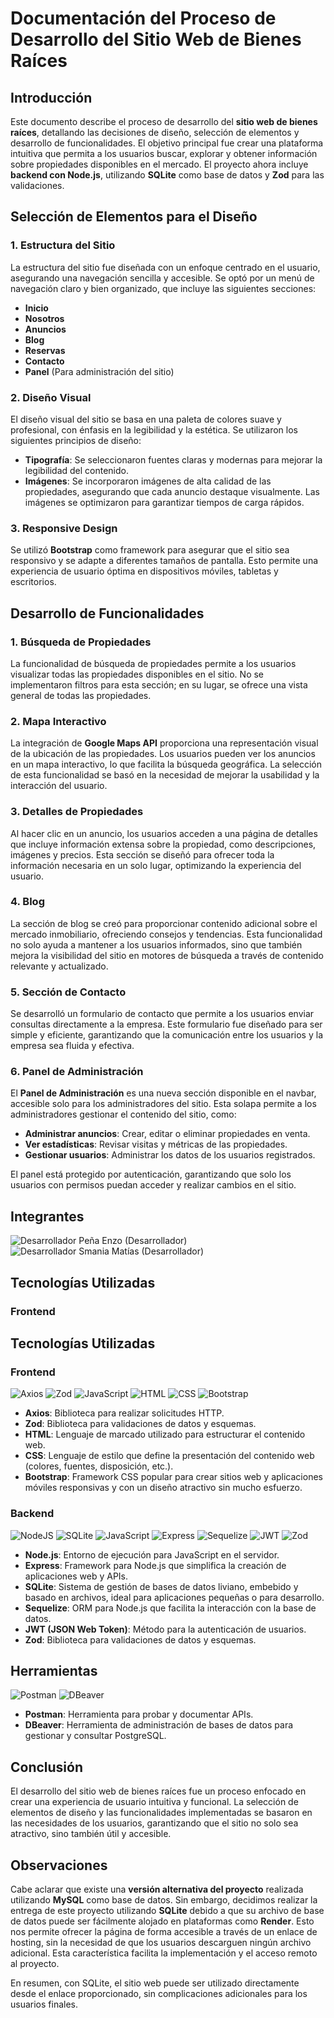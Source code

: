 # Documentación del Proceso de Desarrollo del Sitio Web de Bienes Raíces

## Introducción
Este documento describe el proceso de desarrollo del **sitio web de bienes raíces**, detallando las decisiones de diseño, selección de elementos y desarrollo de funcionalidades. El objetivo principal fue crear una plataforma intuitiva que permita a los usuarios buscar, explorar y obtener información sobre propiedades disponibles en el mercado. El proyecto ahora incluye **backend con Node.js**, utilizando **SQLite** como base de datos y **Zod** para las validaciones.

## Selección de Elementos para el Diseño

### 1. Estructura del Sitio
La estructura del sitio fue diseñada con un enfoque centrado en el usuario, asegurando una navegación sencilla y accesible. Se optó por un menú de navegación claro y bien organizado, que incluye las siguientes secciones:
- **Inicio**
- **Nosotros**
- **Anuncios**
- **Blog**
- **Reservas**
- **Contacto**
- **Panel** (Para administración del sitio)

### 2. Diseño Visual
El diseño visual del sitio se basa en una paleta de colores suave y profesional, con énfasis en la legibilidad y la estética. Se utilizaron los siguientes principios de diseño:
- **Tipografía**: Se seleccionaron fuentes claras y modernas para mejorar la legibilidad del contenido.
- **Imágenes**: Se incorporaron imágenes de alta calidad de las propiedades, asegurando que cada anuncio destaque visualmente. Las imágenes se optimizaron para garantizar tiempos de carga rápidos.

### 3. Responsive Design
Se utilizó **Bootstrap** como framework para asegurar que el sitio sea responsivo y se adapte a diferentes tamaños de pantalla. Esto permite una experiencia de usuario óptima en dispositivos móviles, tabletas y escritorios.

## Desarrollo de Funcionalidades

### 1. Búsqueda de Propiedades
La funcionalidad de búsqueda de propiedades permite a los usuarios visualizar todas las propiedades disponibles en el sitio. No se implementaron filtros para esta sección; en su lugar, se ofrece una vista general de todas las propiedades.

### 2. Mapa Interactivo
La integración de **Google Maps API** proporciona una representación visual de la ubicación de las propiedades. Los usuarios pueden ver los anuncios en un mapa interactivo, lo que facilita la búsqueda geográfica. La selección de esta funcionalidad se basó en la necesidad de mejorar la usabilidad y la interacción del usuario.

### 3. Detalles de Propiedades
Al hacer clic en un anuncio, los usuarios acceden a una página de detalles que incluye información extensa sobre la propiedad, como descripciones, imágenes y precios. Esta sección se diseñó para ofrecer toda la información necesaria en un solo lugar, optimizando la experiencia del usuario.

### 4. Blog
La sección de blog se creó para proporcionar contenido adicional sobre el mercado inmobiliario, ofreciendo consejos y tendencias. Esta funcionalidad no solo ayuda a mantener a los usuarios informados, sino que también mejora la visibilidad del sitio en motores de búsqueda a través de contenido relevante y actualizado.

### 5. Sección de Contacto
Se desarrolló un formulario de contacto que permite a los usuarios enviar consultas directamente a la empresa. Este formulario fue diseñado para ser simple y eficiente, garantizando que la comunicación entre los usuarios y la empresa sea fluida y efectiva.

### 6. Panel de Administración
El **Panel de Administración** es una nueva sección disponible en el navbar, accesible solo para los administradores del sitio. Esta solapa permite a los administradores gestionar el contenido del sitio, como:
- **Administrar anuncios**: Crear, editar o eliminar propiedades en venta.
- **Ver estadísticas**: Revisar visitas y métricas de las propiedades.
- **Gestionar usuarios**: Administrar los datos de los usuarios registrados.

El panel está protegido por autenticación, garantizando que solo los usuarios con permisos puedan acceder y realizar cambios en el sitio.

## Integrantes
![Desarrollador](https://img.icons8.com/color/48/000000/developer.png) Peña Enzo (Desarrollador)  
![Desarrollador](https://img.icons8.com/color/48/000000/developer.png) Smania Matías (Desarrollador)

## Tecnologías Utilizadas

### Frontend
## Tecnologías Utilizadas

### Frontend
![Axios](https://img.shields.io/badge/axios-%23232B34.svg?style=for-the-badge&logo=axios&logoColor=white) ![Zod](https://img.shields.io/badge/zod-%23000000.svg?style=for-the-badge&logoColor=white) ![JavaScript](https://img.shields.io/badge/javascript-%23323330.svg?style=for-the-badge&logo=javascript&logoColor=%23F7DF1E) ![HTML](https://img.shields.io/badge/html5-%23E34F26.svg?style=for-the-badge&logo=html5&logoColor=white) ![CSS](https://img.shields.io/badge/css3-%231572B6.svg?style=for-the-badge&logo=css3&logoColor=white) ![Bootstrap](https://img.shields.io/badge/bootstrap-%23563D7C.svg?style=for-the-badge&logo=bootstrap&logoColor=white)

- **Axios**: Biblioteca para realizar solicitudes HTTP.
- **Zod**: Biblioteca para validaciones de datos y esquemas.
- **HTML**: Lenguaje de marcado utilizado para estructurar el contenido web.
- **CSS**: Lenguaje de estilo que define la presentación del contenido web (colores, fuentes, disposición, etc.).
- **Bootstrap**: Framework CSS popular para crear sitios web y aplicaciones móviles responsivas y con un diseño atractivo sin mucho esfuerzo.

### Backend
![NodeJS](https://img.shields.io/badge/node.js-6DA55F?style=for-the-badge&logo=node.js&logoColor=white) ![SQLite](https://img.shields.io/badge/sqlite-%2307405E.svg?style=for-the-badge&logo=sqlite&logoColor=white) ![JavaScript](https://img.shields.io/badge/javascript-%23323330.svg?style=for-the-badge&logo=javascript&logoColor=%23F7DF1E) ![Express](https://img.shields.io/badge/express-%23404D59.svg?style=for-the-badge&logo=express&logoColor=white) ![Sequelize](https://img.shields.io/badge/sequelize-%23000000.svg?style=for-the-badge&logo=sequelize&logoColor=white) ![JWT](https://img.shields.io/badge/JWT-%2321C7C1.svg?style=for-the-badge&logo=json-web-token&logoColor=white) ![Zod](https://img.shields.io/badge/zod-%23000000.svg?style=for-the-badge&logoColor=white)

- **Node.js**: Entorno de ejecución para JavaScript en el servidor.
- **Express**: Framework para Node.js que simplifica la creación de aplicaciones web y APIs.
- **SQLite**: Sistema de gestión de bases de datos liviano, embebido y basado en archivos, ideal para aplicaciones pequeñas o para desarrollo.
- **Sequelize**: ORM para Node.js que facilita la interacción con la base de datos.
- **JWT (JSON Web Token)**: Método para la autenticación de usuarios.
- **Zod**: Biblioteca para validaciones de datos y esquemas.


## Herramientas

![Postman](https://img.shields.io/badge/postman-%23FF6C37.svg?style=for-the-badge&logo=postman&logoColor=white) ![DBeaver](https://img.shields.io/badge/dbeaver-%23000000.svg?style=for-the-badge&logoColor=white) 

- **Postman**: Herramienta para probar y documentar APIs.
- **DBeaver**: Herramienta de administración de bases de datos para gestionar y consultar PostgreSQL.

## Conclusión
El desarrollo del sitio web de bienes raíces fue un proceso enfocado en crear una experiencia de usuario intuitiva y funcional. La selección de elementos de diseño y las funcionalidades implementadas se basaron en las necesidades de los usuarios, garantizando que el sitio no solo sea atractivo, sino también útil y accesible.

## Observaciones

Cabe aclarar que existe una **versión alternativa del proyecto** realizada utilizando **MySQL** como base de datos. Sin embargo, decidimos realizar la entrega de este proyecto utilizando **SQLite** debido a que su archivo de base de datos puede ser fácilmente alojado en plataformas como **Render**. Esto nos permite ofrecer la página de forma accesible a través de un enlace de hosting, sin la necesidad de que los usuarios descarguen ningún archivo adicional. Esta característica facilita la implementación y el acceso remoto al proyecto.

En resumen, con SQLite, el sitio web puede ser utilizado directamente desde el enlace proporcionado, sin complicaciones adicionales para los usuarios finales.


